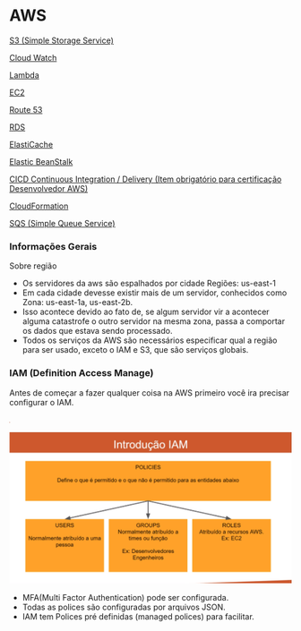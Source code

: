 # AWS

[S3 (Simple Storage Service)](./S3/README.md)

[Cloud Watch](https://www.notion.so/Cloud-Watch-8975c484e4f04bad8852cf7b29742136)

[Lambda](https://www.notion.so/Lambda-2ccaf033722b40cf937e8fb993ab3f17)

[EC2](https://www.notion.so/EC2-641ac5e49fea43e181fc06a3df2dea11)

[Route 53](https://www.notion.so/Route-53-3ecb34c922504174afdb693255aefd69)

[RDS](https://www.notion.so/RDS-52e198f13000416eb2da6bc82a3d4b53)

[ElastiCache](https://www.notion.so/ElastiCache-eb6675e67ce34d768ef73ca03e04f2a1)

[Elastic BeanStalk](https://www.notion.so/Elastic-BeanStalk-85ef156084834fdfb7699b88321ba282)

[CICD Continuous Integration / Delivery (Item obrigatório para certificação Desenvolvedor AWS)](https://www.notion.so/CICD-Continuous-Integration-Delivery-Item-obrigat-rio-para-certifica-o-Desenvolvedor-AWS-7d9b18a341f2443c8f77d525061e3320)

[CloudFormation](https://www.notion.so/CloudFormation-66c73079dccd4fb4b867580b64f30a9d)

[SQS (Simple Queue Service)](https://www.notion.so/SQS-Simple-Queue-Service-b56ce29050dc4988925cc00e755511f6)

### Informações Gerais

Sobre região

- Os servidores da aws são espalhados por cidade Regiões: us-east-1
- Em cada cidade devesse existir mais de um servidor, conhecidos como Zona: us-east-1a, us-east-2b.
- Isso acontece devido ao fato de, se algum servidor vir a acontecer alguma catastrofe o outro servidor na mesma zona, passa a comportar os dados que estava sendo processado.
- Todos os serviços da AWS são necessários especificar qual a região para ser usado, exceto o IAM e S3, que são serviços globais.

### IAM (Definition Access Manage)

Antes de começar a fazer qualquer coisa na AWS primeiro você ira precisar configurar o IAM.

![Screenshot from 2022-05-09 21-00-40.png](images/Screenshot_from_2022-05-09_21-00-40.png)

![Screenshot from 2022-05-09 21-03-20.png](images/Screenshot_from_2022-05-09_21-03-20.png)

- MFA(Multi Factor Authentication) pode ser configurada.
- Todas as polices são configuradas por arquivos JSON.
- IAM tem Polices pré definidas (managed polices) para facilitar.
